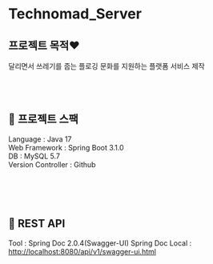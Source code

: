 # Technomad_Server
## 프로젝트 목적❤️
달리면서 쓰레기를 줍는 플로깅 문화를 지원하는 플랫폼 서비스 제작
<br/><br/><br/><br/>


## 🤘 프로젝트 스팩
Language : Java 17<br/>
Web Framework : Spring Boot 3.1.0<br/>
DB : MySQL 5.7<br/>
Version Controller : Github<br/>
<br/><br/><br/><br/>


## 🤘 REST API
Tool : Spring Doc 2.0.4(Swagger-UI)
Spring Doc Local : [http://localhost:8080/api/v1/swagger-ui.html](http://localhost:8080/api/v1/swagger-ui.html)
